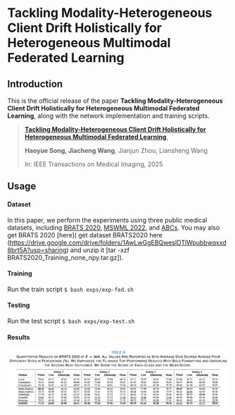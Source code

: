 # Tackling Modality-Heterogeneous Client Drift Holistically for Heterogeneous Multimodal Federated Learning

## Introduction

This is the official release of the paper **Tackling Modality-Heterogeneous Client Drift Holistically for Heterogeneous Multimodal Federated Learning**, along with the network implementation and training scripts.

> [**Tackling Modality-Heterogeneous Client Drift Holistically for Heterogeneous Multimodal Federated Learning**](https://ieeexplore.ieee.org/document/10816602),
>
> **Haoyue Song, Jiacheng Wang**, Jianjun Zhou, Liansheng Wang
>
> In: IEEE Transactions on Medical Imaging, 2025

## Usage

#### Dataset 

In this paper, we perform the experiments using three public medical datasets, including [BRATS 2020](https://www.med.upenn.edu/cbica/brats2020/data.html), [MSWML 2022](https://shifts.grand-challenge.org), and [ABCs](https://abcs.mgh.harvard.edu). You may also get BRATS 2020 [here]( get dataset BRATS2020 here (https://drive.google.com/drive/folders/1AwLwGgEBQwesIDTlWpubbwqxxd8brt5A?usp=sharing) and unzip it [tar -xzf BRATS2020_Training_none_npy.tar.gz]).

#### Training

Run the train script `$ bash exps/exp-fed.sh`

#### Testing 

Run the test script `$ bash exps/exp-test.sh`

#### Results

![Results](results.png)
